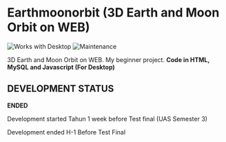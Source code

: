 # Earthmoonorbit (3D Earth and Moon Orbit on WEB)

![Works with Desktop](https://img.shields.io/badge/Works_with-Web-blue?style=flat-square)
![Maintenance](https://img.shields.io/maintenance/no/2019)

3D Earth and Moon Orbit on WEB. My beginner project. **Code in HTML, MySQL and Javascript (For Desktop)**

## DEVELOPMENT STATUS

**ENDED**

Development started Tahun 1 week before Test final (UAS Semester 3)

Development ended H-1 Before Test Final
